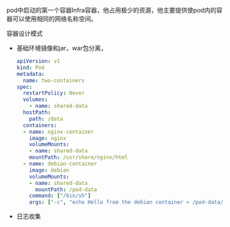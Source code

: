 pod中启动的第一个容器Infra容器，他占用极少的资源，他主要提供使pod内的容器可以使用相同的网络名称空间。

容器设计模式

* 基础环境镜像和jar，war包分离，

  ```yaml
  apiVersion: v1
  kind: Pod
  metadata:
    name: two-containers
  spec:
    restartPolicy: Never
    volumes:
      - name: shared-data
    hostPath:
      path: /data
    containers:
    - name: nginx-container
      image: nginx
      volumeMounts:
      - name: shared-data
      mountPath: /usr/share/nginx/html
    - name: debian-container
      image: debian
      volumeMounts:
      - name: shared-data
        mountPath: /pod-data
      command: ["/bin/sh"]
      args: ["-c", "echo Hello from the debian container > /pod-data/index.html"]
  ```

* 日志收集